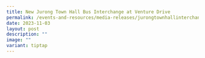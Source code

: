 ```yaml
---
title: New Jurong Town Hall Bus Interchange at Venture Drive
permalink: /events-and-resources/media-releases/jurongtownhallinterchange/
date: 2023-11-03
layout: post
description: ""
image: ""
variant: tiptap
---
```

